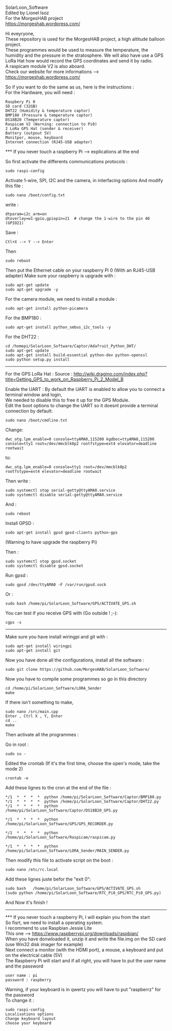 SolarLoon_Software  
Edited by Lionel Isoz  
For the MorgesHAB project  
https://morgeshab.wordpress.com/  

Hi eveyryone,  
These repository is used for the MorgesHAB project, a high altitude balloon project.  
These programmes would be used to measure the temperature, the humidity and the pressure in the stratosphere. We will also have use a GPS LoRa Hat how would record the GPS coordinates and send it by radio.  
A raspicam module V2 is also aboard.  
Check our website for more informations --> https://morgeshab.wordpress.com/  

So if you want to do the same as us, here is the instructions :  
For the Hardware, you will need :  

	Raspbery Pi 0
	SD card (32GB)
	DHT22 (Humidity & temperature captor)
	BMP180 (Pressure & temperature captor)
	DS18B20 (Temperature captor)
	Raspicam V2 (Warning: connection to Pi0)
	2 LoRa GPS Hat (sender & receiver)
	Battery (outpout 5V)
	Monitpor, mouse, keyboard
	Internet connection (RJ45-USB adapter)

*** If you never touch a raspberry Pi --> explications at the end  

So first activate the differents communications protocols :

	sudo raspi-config

Activate 1-wire, SPI, I2C and the camera, in interfacing options 
And modify this file :
	
	sudo nano /boot/config.txt
write :
	
	dtparam=i2c_arm=on
	dtoverlay=w1-gpio,gpiopin=21  # change the 1-wire to the pin 40 (GPIO21)
Save :
	
	Ctl+X --> Y --> Enter
Then 
	
	sudo reboot

Then put the Ethernet cable on your raspberry Pi 0 (With an RJ45-USB adapter)
Make sure your raspberry is upgrade with :
	
	sudo apt-get update
	sudo apt-get upgrade -y


For the camera module, we need to install a module :
	
	sudo apt-get install python-picamera


For the BMP180 :
	
	sudo apt-get install python_smbus_i2c_tools -y

For the DHT22 :
	
	cd /homepi/SolarLoon_Software/Captor/Adafruit_Python_DHT/
	sudo apt-get update
	sudo apt-get install build-essential python-dev python-openssl
	sudo python setup.py install


---------------------------------------------------------------------

For the GPS LoRa Hat :
Source : http://wiki.dragino.com/index.php?title=Getting_GPS_to_work_on_Raspberry_Pi_2_Model_B

Enable the UART :
By default the UART is enabled to allow you to connect a terminal window and login,  
We needed to disable this to free it up for the GPS Module.  
Edit the boot options to change the UART so it doesnt provide a terminal connection by default:  
	
	sudo nano /boot/cmdline.txt 

Change: 
	
	dwc_otg.lpm_enable=0 console=ttyAMA0,115200 kgdboc=ttyAMA0,115200 
	console=tty1 root=/dev/mmcblk0p2 rootfstype=ext4 elevator=deadline 
	rootwait 

to: 
	
	dwc_otg.lpm_enable=0 console=tty1 root=/dev/mmcblk0p2 
	rootfstype=ext4 elevator=deadline rootwait 

Then write :

	sudo systemctl stop serial-getty@ttyAMA0.service
	sudo systemctl disable serial-getty@ttyAMA0.service

And :

	sudo reboot

Install GPSD :

	sudo apt-get install gpsd gpsd-clients python-gps 

(Warning to have upgrade the raspberry Pi)

Then :

	sudo systemctl stop gpsd.socket
	sudo systemctl disable gpsd.socket

Run gpsd :

	sudo gpsd /dev/ttyAMA0 -F /var/run/gpsd.sock

Or :

	sudo bash /home/pi/SolarLoon_Software/GPS/ACTIVATE_GPS.sh

You can test if you receive GPS with (Go outside ! ;-):
	
	cgps -s

---------------------------------------------------------------------

Make sure you have install wiringpi and git with :
	
	sudo apt-get install wiringpi
	sudo apt-get install git


Now you have done all the configurations, install all the software :

	sudo git clone https://github.com/MorgesHAB/SolarLoon_Software/

Now you have to compile some programmes so go in this directory 

	cd /home/pi/SolarLoon_Software/LORA_Sender
	make
If there isn't something to make, 

	sudo nano /src/main.cpp 
	Enter , Ctrl X , Y, Enter 
	cd .. 
	make

Then activate all the programmes :

Go in root :
	
	sudo su -

Edited the crontab (If it's the first time, choose the open's mode, take the mode 2)
	
	crontab -e 

Add these lignes to the cron at the end of the file :

	*/1  *  *  *  *  python /home/pi/SolarLoon_Software/Captor/BMP180.py
	*/1  *  *  *  *  python /home/pi/SolarLoon_Software/Captor/DHT22.py
	*/1  *  *  *  *  python /home/pi/SolarLoon_Software/Captor/DS18B20_GPS.py

	*/1  *  *  *  *  python /home/pi/SolarLoon_Software/GPS/GPS_RECORDER.py

	*/1  *  *  *  *  python /home/pi/SolarLoon_Software/Raspicam/raspicam.py

	*/1  *  *  *  *  python /home/pi/SolarLoon_Software/LORA_Sender/MAIN_SENDER.py


Then modify this file to activate script on the boot :
	
	sudo nano /etc/rc.local

Add these lignes juste befor the "exit 0":

	sudo bash   /home/pi/SolarLoon_Software/GPS/ACTIVATE_GPS.sh
	(sudo python /home/pi/SolarLoon_Software/RTC_Pi0_GPS/RTC_Pi0_GPS.py)

And Now it's finish !

---------------------------------------------------------------------

*** If you never touch a raspberry Pi, I will explain you from the start  
So fisrt, we need to install a operating system.  
I recommend to use Raspbian Jessie Lite  
This one --> https://www.raspberrypi.org/downloads/raspbian/  
When you have donwloaded it, unzip it and write the file.img on the SD card (use Win32 disk imager for example)  
Next connect a monitor (with the HDMI port), a mouse, a keyboard and put on the electrical cable (5V)  
The Raspberry Pi will start and if all right, you will have to put the user name and the password  

	user name : pi
	password : raspberry

Warning, if your keyboard is in qwertz you will have to put "raspberrz" for the password  
To change it :
	
	sudo raspi-config
	Localisations options
	Change keyboard layout
	choose your keyboard